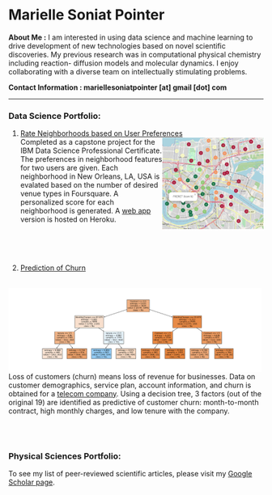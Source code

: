 # Marielle Soniat Pointer

**About Me :**
I am interested in using data science and machine learning to drive development of new technologies based on 
novel scientific discoveries. My previous research was in computational physical chemistry including reaction-
diffusion models and molecular dynamics. I enjoy collaborating with a diverse team on intellectually stimulating
problems. 

**Contact Information : mariellesoniatpointer [at] gmail [dot] com**

---

### Data Science Portfolio:
1. [Rate Neighborhoods based on User Preferences](https://mariellesp.github.io/Rate-Neighborhoods/)   
         <img src="./images/ratings02.PNG" align="right" width="200">
   Completed as a capstone project for the IBM Data Science Professional Certificate. The preferences in neighborhood features for two users are given. Each neighborhood in New Orleans, LA, USA is evalated based on the number of desired venue types in Foursquare. A personalized score for each neighborhood is generated. A [web app](https://rate-neighborhoods-app.herokuapp.com/) version is hosted on Heroku. 
<br clear="right"/> 
 
<br />
<br />

2. [Prediction of Churn](https://mariellesp.github.io/Churn-DecisionTree/)
<br />
         <img src="./images/tree3.png" align="left" width="500">

   Loss of customers (churn) means loss of revenue for businesses. Data on customer demographics, service plan, account information, and churn is obtained for a [telecom company](https://www.kaggle.com/blastchar/telco-customer-churn). Using a decision tree, 3 factors (out of the original 19) are identified as predictive of customer churn: month-to-month contract, high monthly charges, and low tenure with the company. 
<br clear="left"/> 

<br />
<br />

### Physical Sciences Portfolio:
To see my list of peer-reviewed scientific articles, please visit my [Google Scholar page](https://scholar.google.com/citations?hl=en&user=F08h7FwAAAAJ&view_op=list_works&sortby=pubdate).
